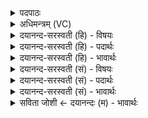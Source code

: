 <details><summary>पदपाठः</summary>

श्राय॑न्तऽइ॒वेति॒ श्राय॑न्तःऽइव। सूर्य॑म्। विश्वा॑। इत्। इन्द्र॑स्य। भ॒क्ष॒त॒। वसू॒नि। जा॒ते। जन॑माने। ओज॑सा। प्रति॑। भा॒गम्। न। दी॒धि॒म॒। ४१।
</details>

<details><summary>अधिमन्त्रम् (VC)</summary>

- सूर्यो देवता
- नृमेध ऋषिः
- निचृद्बृहती
- मध्यमः
</details>

<details><summary>दयानन्द-सरस्वती (हि) - विषयः</summary>

फिर उसी विषय को अगले मन्त्र में कहा है ॥
</details>

<details><summary>दयानन्द-सरस्वती (हि) - पदार्थः</summary>

पदार्थान्वयभाषाः -  हे मनुष्यो ! जैसे हम लोग (ओजसा) सामर्थ्य से (जाते) उत्पन्न हुए और (जनमाने) उत्पन्न होनेवाले जगत् में (सूर्यम्) स्वयं प्रकाशस्वरूप सबके अन्तर्यामी परमेश्वर का (श्रायन्तइव) आश्रय करते हुए के समान (विश्वा) सब (वसूनि) वस्तुओं को (प्रति, दीधिम) प्रकाशित करें और (भागम्, न) सेवने योग्य अपने अंश के तुल्य सेवन करें, वैसे (इत्) ही (इन्द्रस्य) उत्तम ऐश्वर्य के भाग को तुम लोग (भक्षत) सेवन करो ॥४१ ॥
</details>

<details><summary>दयानन्द-सरस्वती (हि) - भावार्थः</summary>

भावार्थभाषाः -  इस मन्त्र में वाचकलुप्तोपमालङ्कार है। जो हम लोग परमेश्वर को सेवन करते हुए विद्वानों के तुल्य हों तो यहाँ सब ऐश्वर्य को प्राप्त होवें ॥४१ ॥
</details>

<details><summary>दयानन्द-सरस्वती (सं) - विषयः</summary>

पुनस्तमेव विषयमाह ॥
</details>

<details><summary>दयानन्द-सरस्वती (सं) - पदार्थः</summary>

पदार्थान्वयभाषाः -  हे मनुष्याः ! यथा वयमोजसा जाते जनमाने च जगति सूर्यं श्रायन्तइव विश्वा वसूनि प्रति दीधिम भागं न सेवेमहि तथेदिन्द्रस्येमं यूयं भक्षत ॥४१ ॥
</details>

<details><summary>दयानन्द-सरस्वती (सं) - भावार्थः</summary>

भावार्थभाषाः -  अत्रोपमालङ्कारः। यदि वयं परमेश्वरं सेवमाना विद्वांस इव भवेम तर्हीह सर्वमैश्वर्यं लभेमहि ॥४१ ॥
</details>

<details><summary>सविता जोशी ← दयानन्दः (म) - भावार्थः</summary>

भावार्थभाषाः -  या मंत्रात वाचकलुप्तोपमालंकार आहे. सर्वांनी परमेश्वरावर विश्वास ठेवून विद्वानांप्रमाणे वागल्यास ऐश्वर्य प्राप्त होऊ शकते.
</details>